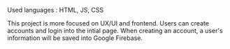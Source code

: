 Used languages : HTML, JS, CSS

This project is more focused on UX/UI and frontend. Users can create accounts and login into the intial page. When creating an account, a user's information will be saved into Google Firebase. 
